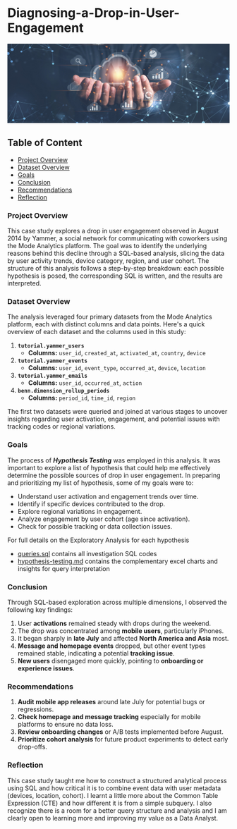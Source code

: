 # Diagnosing-a-Drop-in-User-Engagement

![Frame](images/frame.jpg)

## Table of Content
- [Project Overview](#project-overview)
- [Dataset Overview](dataset-overview)
- [Goals](#goals)
- [Conclusion](conclusion)
- [Recommendations](recommendations)
- [Reflection](#reflection)

### Project Overview

This case study explores a drop in user engagement observed in August 2014 by Yammer, a social network for communicating with coworkers using the Mode Analytics platform. The goal was to identify the underlying reasons behind this decline through a SQL-based analysis, slicing the data by user activity trends, device category, region, and user cohort. The structure of this analysis follows a step-by-step breakdown: each possible hypothesis is posed, the corresponding SQL is written, and the results are interpreted.

### Dataset Overview

The analysis leveraged four primary datasets from the Mode Analytics platform, each with distinct columns and data points. Here's a quick overview of each dataset and the columns used in this study:

1. **`tutorial.yammer_users`**
    - **Columns:** `user_id`, `created_at`, `activated_at`, `country`, `device`
2. **`tutorial.yammer_events`**
    - **Columns:** `user_id`, `event_type`, `occurred_at`, `device`, `location`
3. **`tutorial.yammer_emails`**
    - **Columns:** `user_id`, `occurred_at`, `action`
4. **`benn.dimension_rollup_periods`**
    - **Columns:** `period_id`, `time_id`, `region`

The first two datasets were queried and joined at various stages to uncover insights regarding user activation, engagement, and potential issues with tracking codes or regional variations.

### Goals

The process of ***Hypothesis Testing*** was employed in this analysis. It was important to explore a list of hypothesis that could help me effectively determine the possible sources of drop in user engagement. In preparing and prioritizing my list of hypothesis, some of my goals were to:

- Understand user activation and engagement trends over time.
- Identify if specific devices contributed to the drop.
- Explore regional variations in engagement.
- Analyze engagement by user cohort (age since activation).
- Check for possible tracking or data collection issues.

For full details on the Exploratory Analysis for each hypothesis
- [queries.sql](queries.sql) contains all investigation SQL codes
- [hypothesis-testing.md](hypothesis-testing.md) contains the complementary excel charts and insights for query interpretation


### Conclusion

Through SQL-based exploration across multiple dimensions, I observed the following key findings:
1. User **activations** remained steady with drops during the weekend.
2. The drop was concentrated among **mobile users**, particularly iPhones.
3. It began sharply in **late July** and affected **North America and Asia** most.
4. **Message and homepage events** dropped, but other event types remained stable, indicating a potential **tracking issue**.
5. **New users** disengaged more quickly, pointing to **onboarding or experience issues**.

### Recommendations

1. **Audit mobile app releases** around late July for potential bugs or regressions.
2. **Check homepage and message tracking** especially for mobile platforms to ensure no data loss.
3. **Review onboarding changes** or A/B tests implemented before August.
4. **Prioritize cohort analysis** for future product experiments to detect early drop-offs.

### Reflection

This case study taught me how to construct a structured analytical process using SQL and how critical it is to combine event data with user metadata (devices, location, cohort). I learnt a little more about the Common Table Expression (CTE) and how different it is from a simple subquery. I also recognize there is a room for a better query structure and analysis and I am clearly open to learning more and improving my value as a Data Analyst.
